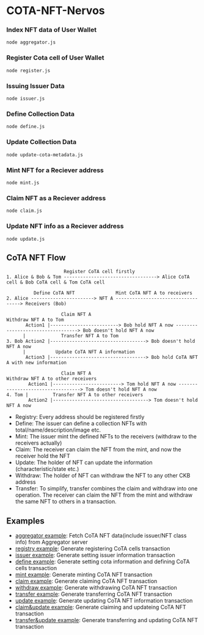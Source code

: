 # COTA-NFT-Nervos

### Index NFT data of User Wallet

`node aggregator.js`

### Register Cota cell of User Wallet

`node register.js`

### Issuing Issuer Data

`node issuer.js`

### Define Collection Data

`node define.js`

### Update Collection Data

`node update-cota-metadata.js`

### Mint NFT for a Reciever address

`node mint.js`

### Claim NFT as a Reciever address

`node claim.js`

### Update NFT info as a Reciever address

`node update.js`

## CoTA NFT Flow

```
                     Register CoTA cell firstly
1. Alice & Bob & Tom ----------------------------------> Alice CoTA cell & Bob CoTA cell & Tom CoTA cell

          Define CoTA NFT               Mint CoTA NFT A to receivers
2. Alice -----------------------> NFT A -----------------------------------> Receivers (Bob)

                    Claim NFT A                                  Withdraw NFT A to Tom
       Action1 |-------------------------> Bob hold NFT A now ----------------------------------> Bob doesn't hold NFT A now
      |             Transfer NFT A to Tom
3. Bob Action2 |-----------------------------------> Bob doesn't hold NFT A now
      |           Update CoTA NFT A information
       Action3 |-----------------------------------> Bob hold CoTA NFT A with new information

                    Claim NFT A                                 Withdraw NFT A to other receivers
        Action1 |-------------------------> Tom hold NFT A now ----------------------------------> Tom doesn't hold NFT A now
4. Tom |         Transfer NFT A to other receivers
        Action2 |-----------------------------------> Tom doesn't hold NFT A now

```

- Registry: Every address should be registered firstly
- Define: The issuer can define a collection NFTs with total/name/description/image etc.
- Mint: The issuer mint the defined NFTs to the receivers (withdraw to the receivers actually)
- Claim: The receiver can claim the NFT from the mint, and now the receiver hold the NFT
- Update: The holder of NFT can update the information (characteristic/state etc.)
- Withdraw: The holder of NFT can withdraw the NFT to any other CKB address
- Transfer: To simplify, transfer combines the claim and withdraw into one operation. The receiver can claim the NFT from the mint and withdraw the same NFT to others in a transaction.

## Examples

- [aggregator example](https://github.com/nervina-labs/cota-sdk-js/blob/develop/example/aggregator.ts): Fetch CoTA NFT data(include issuer/NFT class info) from Aggregator server
- [registry example](https://github.com/nervina-labs/cota-sdk-js/blob/develop/example/registry.ts): Generate registering CoTA cells transaction
- [issuer example](https://github.com/nervina-labs/cota-sdk-js/blob/develop/example/issuer.ts): Generate setting issuer information transaction
- [define example](https://github.com/nervina-labs/cota-sdk-js/blob/develop/example/define.ts): Generate setting cota information and defining CoTA cells transaction
- [mint example](https://github.com/nervina-labs/cota-sdk-js/blob/develop/example/mint.ts): Generate minting CoTA NFT transaction
- [claim example](https://github.com/nervina-labs/cota-sdk-js/blob/develop/example/claim.ts): Generate claiming CoTA NFT transaction
- [withdraw example](https://github.com/nervina-labs/cota-sdk-js/blob/develop/example/withdraw.ts): Generate withdrawing CoTA NFT transaction
- [transfer example](https://github.com/nervina-labs/cota-sdk-js/blob/develop/example/transfer.ts): Generate transferring CoTA NFT transaction
- [update example](https://github.com/nervina-labs/cota-sdk-js/blob/develop/example/update.ts): Generate updating CoTA NFT information transaction
- [claim&update example](https://github.com/nervina-labs/cota-sdk-js/blob/develop/example/claim-update.ts): Generate claiming and updateing CoTA NFT transaction
- [transfer&update example](https://github.com/nervina-labs/cota-sdk-js/blob/develop/example/transfer-update.ts): Generate transferring and updating CoTA NFT transaction
